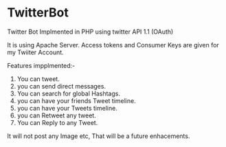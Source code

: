 # TwitterBot
Twitter Bot Implmented in PHP using twitter API 1.1 (OAuth)

It is using Apache Server. 
Access tokens and Consumer Keys are  given for my Twiiter Account. 

Features impplmented:-
1) You can tweet.
2) you can send direct messages.
3) You can search for global Hashtags.
4) you can have your friends Tweet timeline.
5) you can have your Tweets timeline.
6) you can Retweet any tweet.
7) You can Reply to any Tweet.

It will not post any Image etc, That will be a future enhacements.


